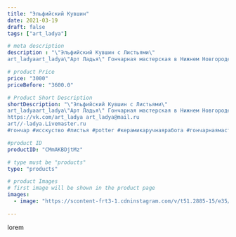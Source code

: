 ```yaml
---
title: "Эльфийский Кувшин"
date: 2021-03-19
draft: false
tags: ["art_ladya"]

# meta description
description : "\"Эльфийский Кувшин с Листьями\" 
art_ladyaart_ladya\"Арт Ладья\" Гончарная мастерская в Нижнем Новгороде. Изготовление керамики и мастер//-классы по обучению. "

# product Price
price: "3000"
priceBefore: "3600.0"

# Product Short Description
shortDescription: "\"Эльфийский Кувшин с Листьями\" 
art_ladyaart_ladya\"Арт Ладья\" Гончарная мастерская в Нижнем Новгороде. Изготовление керамики и мастер//-классы по обучению. 
https://vk.com/art_ladya art_ladya@mail.ru 
art//-ladya.Livemaster.ru
#гончар #исскуство #листья #potter #керамикаручнаяработа #гончарнаямастерская #керамиканазаказ #handmade #посудаизглины #керамика #гончарнаяпосуда #эксклюзивнаякерамика #dishes #decor #ceramicar #warrior #claygoods #restaurant #earthenware #ceramic #design #elfish #gifts #decanter #ceramicart #jug #эльфийскийкувшин #clay #авторскаякерамика"

#product ID
productID: "CMmAKBDjtMz"

# type must be "products"
type: "products"

# product Images
# first image will be shown in the product page
images:
  - image: "https://scontent-frt3-1.cdninstagram.com/v/t51.2885-15/e35/161543916_771819887082392_7553372592576851771_n.jpg?se=7&_nc_ht=scontent-frt3-1.cdninstagram.com&_nc_cat=108&_nc_ohc=4hzkX4OgWXsAX-A10zg&edm=APU89FABAAAA&ccb=7-4&oh=5d9bf5f7fae7b4e13c4f56de055f63dc&oe=612C211A&_nc_sid=86f79a&ig_cache_key=MjUzMjcxMjUyODc3MDY4MzY5OQ%3D%3D.2-ccb7-4"

---
```

lorem
